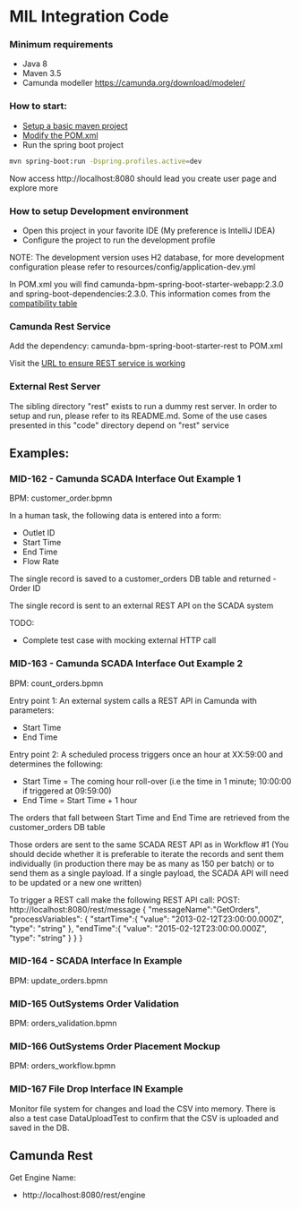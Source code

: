 # MIL Integration Code

### Minimum requirements

- Java 8
- Maven 3.5
- Camunda modeller https://camunda.org/download/modeler/


### How to start:

- [Setup a basic maven project](https://www.mkyong.com/maven/how-to-create-a-project-with-maven-template/)
- [Modify the POM.xml](https://docs.camunda.org/get-started/spring-boot/project-setup/)
- Run the spring boot project
```sh
mvn spring-boot:run -Dspring.profiles.active=dev
```

Now access http://localhost:8080 should lead you create user page and explore more

### How to setup Development environment

- Open this project in your favorite IDE (My preference is IntelliJ IDEA)
- Configure the project to run the development profile

NOTE: The development version uses H2 database, for more development configuration please refer to resources/config/application-dev.yml

In POM.xml you will find camunda-bpm-spring-boot-starter-webapp:2.3.0 and spring-boot-dependencies:2.3.0. This information comes from the [compatibility table](https://docs.camunda.org/manual/latest/user-guide/spring-boot-integration/version-compatibility/)

### Camunda Rest Service

Add the dependency: camunda-bpm-spring-boot-starter-rest to POM.xml

Visit the [URL to ensure REST service is working](http://localhost:8080/rest/engine) 

### External Rest Server

The sibling directory "rest" exists to run a dummy rest server. In order to setup and run, please refer to its README.md. Some of the use cases presented in this "code" directory depend on "rest" service

## Examples:

### MID-162 - Camunda SCADA Interface Out Example 1

BPM: customer_order.bpmn

In a human task, the following data is entered into a form:

- Outlet ID
- Start Time
- End Time
- Flow Rate

The single record is saved to a customer_orders DB table and returned - Order ID

The single record is sent to an external REST API on the SCADA system

TODO: 

- Complete test case with mocking external HTTP call

### MID-163 - Camunda SCADA Interface Out Example 2

BPM: count_orders.bpmn

Entry point 1: An external system calls a REST API in Camunda with parameters:
- Start Time
- End Time

Entry point 2: A scheduled process triggers once an hour at XX:59:00 and determines the following:
- Start Time = The coming hour roll-over (i.e the time in 1 minute; 10:00:00 if triggered at 09:59:00)
- End Time = Start Time + 1 hour

The orders that fall between Start Time and End Time are retrieved from the customer_orders DB table

Those orders are sent to the same SCADA REST API as in Workflow #1 (You should decide whether it is preferable to iterate the records and sent them individually (in production there may be as many as 150 per batch) or to send them as a single payload. If a single payload, the SCADA API will need to be updated or a new one written)

To trigger a REST call make the following REST API call:
POST: http://localhost:8080/rest/message
{
	"messageName":"GetOrders",
	"processVariables": {
    	"startTime":{
        	"value": "2013-02-12T23:00:00.000Z",
        	"type": "string"
    	},
       "endTime":{
        	"value": "2015-02-12T23:00:00.000Z",
        	"type": "string"
    	}
	}
}

### MID-164 - SCADA Interface In Example

BPM: update_orders.bpmn

### MID-165 OutSystems Order Validation

BPM: orders_validation.bpmn

### MID-166 OutSystems Order Placement Mockup

BPM: orders_workflow.bpmn

### MID-167 File Drop Interface IN Example

Monitor file system for changes and load the CSV into memory. There is also a test case DataUploadTest to confirm that the CSV is uploaded and saved in the DB.

## Camunda Rest

Get Engine Name:
 - http://localhost:8080/rest/engine
 
 
